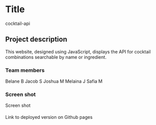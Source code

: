# Title
cocktail-api

## Project description
This website, designed using JavaScript, displays the API for cocktail combinations searchable by name or ingredient.

### Team members
Belane B
Jacob S
Joshua M
Melaina J
Safia M

### Screen shot
Screen shot 

####
Link to deployed version on Github pages 
